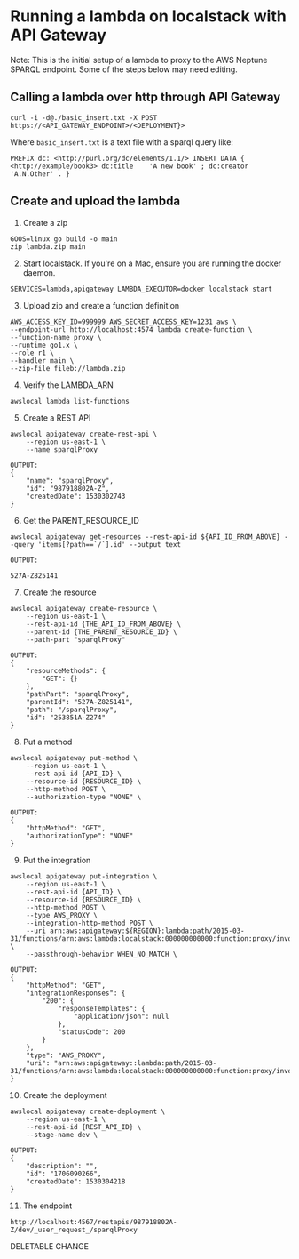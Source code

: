 # Running a lambda on localstack with API Gateway

Note: This is the initial setup of a lambda to proxy to the AWS Neptune SPARQL endpoint. Some of the steps below may need editing.

## Calling a lambda over http through API Gateway

```
curl -i -d@./basic_insert.txt -X POST https://<API_GATEWAY_ENDPOINT>/<DEPLOYMENT}>
```

Where `basic_insert.txt` is a text file with a sparql query like:
```
PREFIX dc: <http://purl.org/dc/elements/1.1/> INSERT DATA { <http://example/book3> dc:title    'A new book' ; dc:creator  'A.N.Other' . }
```

## Create and upload the lambda
1. Create a zip
```
GOOS=linux go build -o main
zip lambda.zip main
```

2. Start localstack. If you're on a Mac, ensure you are running the docker daemon.
```
SERVICES=lambda,apigateway LAMBDA_EXECUTOR=docker localstack start
```

3. Upload zip and create a function definition
```
AWS_ACCESS_KEY_ID=999999 AWS_SECRET_ACCESS_KEY=1231 aws \
--endpoint-url http://localhost:4574 lambda create-function \
--function-name proxy \
--runtime go1.x \
--role r1 \
--handler main \
--zip-file fileb://lambda.zip
```

4. Verify the LAMBDA_ARN
```
awslocal lambda list-functions
```

5. Create a REST API
```
awslocal apigateway create-rest-api \
    --region us-east-1 \
    --name sparqlProxy

OUTPUT:
{
    "name": "sparqlProxy", 
    "id": "987918802A-Z", 
    "createdDate": 1530302743
}
```

6. Get the PARENT_RESOURCE_ID
```
awslocal apigateway get-resources --rest-api-id ${API_ID_FROM_ABOVE} --query 'items[?path==`/`].id' --output text

OUTPUT:

527A-Z825141
```

7. Create the resource
```
awslocal apigateway create-resource \
    --region us-east-1 \
    --rest-api-id {THE_API_ID_FROM_ABOVE} \
    --parent-id {THE_PARENT_RESOURCE_ID} \
    --path-part "sparqlProxy"

OUTPUT:
{
    "resourceMethods": {
        "GET": {}
    }, 
    "pathPart": "sparqlProxy", 
    "parentId": "527A-Z825141", 
    "path": "/sparqlProxy", 
    "id": "253851A-Z274"
}
```

8. Put a method
```
awslocal apigateway put-method \
    --region us-east-1 \
    --rest-api-id {API_ID} \
    --resource-id {RESOURCE_ID} \
    --http-method POST \
    --authorization-type "NONE" \

OUTPUT:
{
    "httpMethod": "GET", 
    "authorizationType": "NONE"
}
```

9. Put the integration
```
awslocal apigateway put-integration \
    --region us-east-1 \
    --rest-api-id {API_ID} \
    --resource-id {RESOURCE_ID} \
    --http-method POST \
    --type AWS_PROXY \
    --integration-http-method POST \
    --uri arn:aws:apigateway:${REGION}:lambda:path/2015-03-31/functions/arn:aws:lambda:localstack:000000000000:function:proxy/invocations \
    --passthrough-behavior WHEN_NO_MATCH \

OUTPUT:
{
    "httpMethod": "GET", 
    "integrationResponses": {
        "200": {
            "responseTemplates": {
                "application/json": null
            }, 
            "statusCode": 200
        }
    }, 
    "type": "AWS_PROXY", 
    "uri": "arn:aws:apigateway::lambda:path/2015-03-31/functions/arn:aws:lambda:localstack:000000000000:function:proxy/invocations"
}
```

10. Create the deployment
```
awslocal apigateway create-deployment \
    --region us-east-1 \
    --rest-api-id {REST_API_ID} \
    --stage-name dev \

OUTPUT:
{
    "description": "", 
    "id": "1706090266", 
    "createdDate": 1530304218
}
```

11. The endpoint

```
http://localhost:4567/restapis/987918802A-Z/dev/_user_request_/sparqlProxy
```


DELETABLE CHANGE